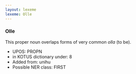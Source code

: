 ```yaml
---
layout: lexeme
lexeme: Olle
---
```


###  Olle

This proper noun overlaps forms of very common *olla* (to be).
* UPOS:  PROPN
* in KOTUS dictionary under:  8
* Added from:  unihu
* Possible NER class:  FIRST

